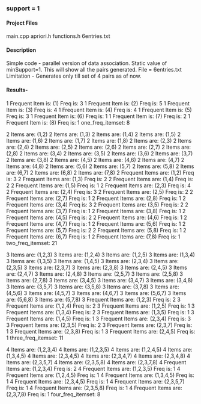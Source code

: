 ### support = 1

#### Project Files
main.cpp
apriori.h
functions.h
6entries.txt

#### Description 
Simple code - parallel version of data association.
Static value of minSupport=1. This will show all the pairs generated.
File = 6entries.txt
Limitation - Generates only till set of 4 pairs as of now.

#### Results-

1 Frequent Item is: (1) Freq is: 3
1 Frequent Item is: (2) Freq is: 5
1 Frequent Item is: (3) Freq is: 4
1 Frequent Item is: (4) Freq is: 4
1 Frequent Item is: (5) Freq is: 3
1 Frequent Item is: (6) Freq is: 1
1 Frequent Item is: (7) Freq is: 2
1 Frequent Item is: (8) Freq is: 1
one_freq_itemset:      8

2 Items are: (1,2)
2 Items are: (1,3)
2 Items are: (1,4)
2 Items are: (1,5)
2 Items are: (1,6)
2 Items are: (1,7)
2 Items are: (1,8)
2 Items are: (2,3)
2 Items are: (2,4)
2 Items are: (2,5)
2 Items are: (2,6)
2 Items are: (2,7)
2 Items are: (2,8)
2 Items are: (3,4)
2 Items are: (3,5)
2 Items are: (3,6)
2 Items are: (3,7)
2 Items are: (3,8)
2 Items are: (4,5)
2 Items are: (4,6)
2 Items are: (4,7)
2 Items are: (4,8)
2 Items are: (5,6)
2 Items are: (5,7)
2 Items are: (5,8)
2 Items are: (6,7)
2 Items are: (6,8)
2 Items are: (7,8)
2 Frequent Items are: (1,2) Freq is: 3
2 Frequent Items are: (1,3) Freq is: 2
2 Frequent Items are: (1,4) Freq is: 2
2 Frequent Items are: (1,5) Freq is: 1
2 Frequent Items are: (2,3) Freq is: 4
2 Frequent Items are: (2,4) Freq is: 3
2 Frequent Items are: (2,5) Freq is: 2
2 Frequent Items are: (2,7) Freq is: 1
2 Frequent Items are: (2,8) Freq is: 1
2 Frequent Items are: (3,4) Freq is: 3
2 Frequent Items are: (3,5) Freq is: 2
2 Frequent Items are: (3,7) Freq is: 1
2 Frequent Items are: (3,8) Freq is: 1
2 Frequent Items are: (4,5) Freq is: 2
2 Frequent Items are: (4,6) Freq is: 1
2 Frequent Items are: (4,7) Freq is: 1
2 Frequent Items are: (5,6) Freq is: 1
2 Frequent Items are: (5,7) Freq is: 2
2 Frequent Items are: (5,8) Freq is: 1
2 Frequent Items are: (6,7) Freq is: 1
2 Frequent Items are: (7,8) Freq is: 1
two_freq_itemset:      21

3 Items are: (1,2,3)
3 Items are: (1,2,4)
3 Items are: (1,2,5)
3 Items are: (1,3,4)
3 Items are: (1,3,5)
3 Items are: (1,4,5)
3 Items are: (2,3,4)
3 Items are: (2,3,5)
3 Items are: (2,3,7)
3 Items are: (2,3,8)
3 Items are: (2,4,5)
3 Items are: (2,4,7)
3 Items are: (2,4,8)
3 Items are: (2,5,7)
3 Items are: (2,5,8)
3 Items are: (2,7,8)
3 Items are: (3,4,5)
3 Items are: (3,4,7)
3 Items are: (3,4,8)
3 Items are: (3,5,7)
3 Items are: (3,5,8)
3 Items are: (3,7,8)
3 Items are: (4,5,6)
3 Items are: (4,5,7)
3 Items are: (4,6,7)
3 Items are: (5,6,7)
3 Items are: (5,6,8)
3 Items are: (5,7,8)
3 Frequent Items are: (1,2,3) Freq is: 2
3 Frequent Items are: (1,2,4) Freq is: 2
3 Frequent Items are: (1,2,5) Freq is: 1
3 Frequent Items are: (1,3,4) Freq is: 2
3 Frequent Items are: (1,3,5) Freq is: 1
3 Frequent Items are: (1,4,5) Freq is: 1
3 Frequent Items are: (2,3,4) Freq is: 3
3 Frequent Items are: (2,3,5) Freq is: 2
3 Frequent Items are: (2,3,7) Freq is: 1
3 Frequent Items are: (2,3,8) Freq is: 1
3 Frequent Items are: (2,4,5) Freq is: 1
three_freq_itemset:    11

4 Items are: (1,2,3,4)
4 Items are: (1,2,3,5)
4 Items are: (1,2,4,5)
4 Items are: (1,3,4,5)
4 Items are: (2,3,4,5)
4 Items are: (2,3,4,7)
4 Items are: (2,3,4,8)
4 Items are: (2,3,5,7)
4 Items are: (2,3,5,8)
4 Items are: (2,3,7,8)
4 Frequent Items are: (1,2,3,4) Freq is: 2
4 Frequent Items are: (1,2,3,5) Freq is: 1
4 Frequent Items are: (1,2,4,5) Freq is: 1
4 Frequent Items are: (1,3,4,5) Freq is: 1
4 Frequent Items are: (2,3,4,5) Freq is: 1
4 Frequent Items are: (2,3,5,7) Freq is: 1
4 Frequent Items are: (2,3,5,8) Freq is: 1
4 Frequent Items are: (2,3,7,8) Freq is: 1
four_freq_itemset:     8
